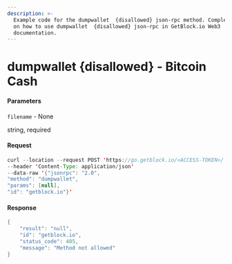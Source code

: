 ```yaml
---
description: >-
  Example code for the dumpwallet  {disallowed} json-rpc method. Сomplete guide
  on how to use dumpwallet  {disallowed} json-rpc in GetBlock.io Web3
  documentation.
---
```


# dumpwallet {disallowed} - Bitcoin Cash

#### Parameters

`filename` - None

string, required

#### Request

```java
curl --location --request POST 'https://go.getblock.io/<ACCESS-TOKEN>/' 
--header 'Content-Type: application/json' 
--data-raw '{"jsonrpc": "2.0",
"method": "dumpwallet",
"params": [null],
"id": "getblock.io"}'
```

#### Response

```java
{
    "result": "null",
    "id": "getblock.io",
    "status_code": 405,
    "message": "Method not allowed"
}
```

